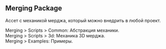 ## Merging Package
Ассет с механикой мерджа, который можно внедрить в любой проект.  

Merging > Scripts > Common: Абстракция механики.  
Merging > Scripts > 3d: Механика 3D мерджа.  
Merging > Examples: Примеры.
